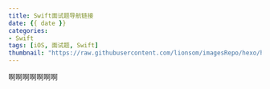 ```yaml
---
title: Swift面试题导航链接
date: {{ date }}
categories: 
- Swift
tags: [iOS, 面试题, Swift]
thumbnail: "https://raw.githubusercontent.com/lionsom/imagesRepo/hexo/hexo-common-img/202407291538696.jpeg"
---
```


啊啊啊啊啊啊啊